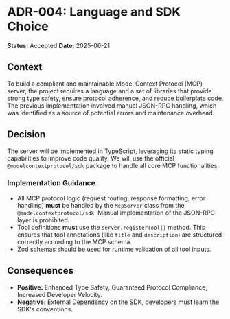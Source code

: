 # ADR-004: Language and SDK Choice
**Status:** Accepted
**Date:** 2025-06-21

## Context
To build a compliant and maintainable Model Context Protocol (MCP) server, the project requires a language and a set of libraries that provide strong type safety, ensure protocol adherence, and reduce boilerplate code. The previous implementation involved manual JSON-RPC handling, which was identified as a source of potential errors and maintenance overhead.

## Decision
The server will be implemented in TypeScript, leveraging its static typing capabilities to improve code quality. We will use the official `@modelcontextprotocol/sdk` package to handle all core MCP functionalities.

### Implementation Guidance
* All MCP protocol logic (request routing, response formatting, error handling) **must** be handled by the `McpServer` class from the `@modelcontextprotocol/sdk`. Manual implementation of the JSON-RPC layer is prohibited.
* Tool definitions **must** use the `server.registerTool()` method. This ensures that tool annotations (like `title` and `description`) are structured correctly according to the MCP schema.
* Zod schemas should be used for runtime validation of all tool inputs.

## Consequences
* **Positive:** Enhanced Type Safety, Guaranteed Protocol Compliance, Increased Developer Velocity.
* **Negative:** External Dependency on the SDK, developers must learn the SDK's conventions.